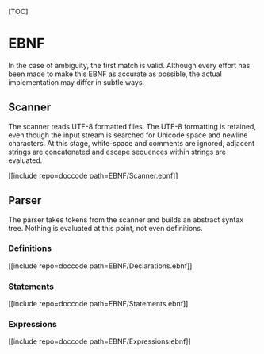 [TOC]

# EBNF
In the case of ambiguity, the first match is valid.  Although every effort has been made to make this EBNF as accurate as possible, the actual implementation may differ in subtle ways.

## Scanner
The scanner reads UTF-8 formatted files.  The UTF-8 formatting is retained, even though the input stream is searched for Unicode space and newline characters.  At this stage, white-space and comments are ignored, adjacent strings are concatenated and escape sequences within strings are evaluated.

[[include repo=doccode path=EBNF/Scanner.ebnf]]

## Parser
The parser takes tokens from the scanner and builds an abstract syntax tree.  Nothing is evaluated at this point, not even definitions.

### Definitions

[[include repo=doccode path=EBNF/Declarations.ebnf]]

### Statements

[[include repo=doccode path=EBNF/Statements.ebnf]]

### Expressions

[[include repo=doccode path=EBNF/Expressions.ebnf]]

